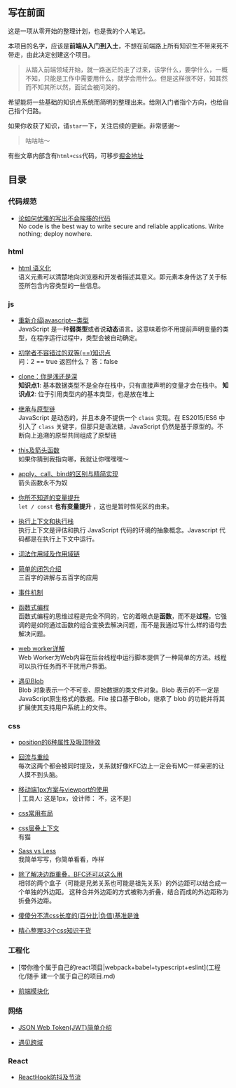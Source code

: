 
## 写在前面

这是一项从零开始的整理计划，也是我的个人笔记。

本项目的名字，应该是**前端从入门到入土**，不想在前端路上所有知识生不带来死不带走，由此决定创建这个项目。

> 从踏入前端领域开始，就一路迷茫的走了过来，该学什么，要学什么，一概不知，只能是工作中需要用什么，就学会用什么。但是这样很不好，知其然而不知其所以然，面试会被问哭的。

希望能将一些基础的知识点系统而简明的整理出来。给刚入门者指个方向，也给自己指个归路。

如果你收获了知识，请`star`一下，关注后续的更新。非常感谢～

> 咕咕咕～

有些文章内部含有`html+css`代码，可移步[掘金地址](https://juejin.cn/user/536217407721965/posts)  

## 目录

### 代码规范

- [论如何优雅的写出不会挨揍的代码](推荐代码规范.md)  
    No code is the best way to write secure and reliable applications. Write nothing; deploy nowhere. 

### html

- [html 语义化](html/html-yu-yi-hua.md)  
    语义元素可以清楚地向浏览器和开发者描述其意义。即元素本身传达了关于标签所包含内容类型的一些信息。

### js

- [重新介绍javascript--类型](js/zhong-xin-jie-shao-javascript-lei-xing.md)  
    JavaScript 是一种**弱类型**或者说**动态**语言。这意味着你不用提前声明变量的类型，在程序运行过程中，类型会被自动确定。

- [初学者不容错过的双等\(==\)知识点](js/chu-xue-zhe-bu-rong-cuo-guo-de-shuang-deng-zhi-shi-dian.md)  
    问：2 == true 返回什么？ 答：false

- [clone：你是浅还是深](js/clone.md)  
    **知识点1**: 基本数据类型不是全存在栈中，只有直接声明的变量才会在栈中。
    **知识点2**: 位于引用类型内的基本类型，也是放在堆上
    
- [继承与原型链](js/ji-cheng-yu-yuan-xing.md)  
    JavaScript 是动态的，并且本身不提供一个 `class` 实现。在 ES2015/ES6 中引入了 `class` 关键字，但那只是语法糖，JavaScript 仍然是基于原型的。不断向上追溯的原型共同组成了原型链
    
- [this及箭头函数](js/this.md)  
    如果你猜到我指向哪，我就让你嘿嘿嘿～
    
- [apply、call、bind的区别与精简实现](js/apply、call、bind.md)  
    箭头函数永不为奴
    
- [你所不知道的变量提升](js/bian-liang-ti-sheng.md)  
    `let / const` **也有变量提升** ，这也是暂时性死区的由来。
    
- [执行上下文和执行栈](js/zhi-hang-shang-xia-wen-he-zhi-hang-zhan.md)  
    执行上下文是评估和执行 JavaScript 代码的环境的抽象概念。Javascript 代码都是在执行上下文中运行。
    
- [词法作用域及作用域链](js/ci-fa-zuo-yong-yu-ji-zuo-yong-yu-lian.md)  

- [简单的闭包介绍](js/jian-dan-de-bi-bao-jie-shao.md)  
    三百字的讲解与五百字的应用
    
- [事件机制](js/shi-jian-ji-zhi.md)  

- [函数式编程](js/han-shu-shi-bian-cheng.md)  
    函数式编程的思维过程是完全不同的，它的着眼点是**函数**，而不是**过程**，它强调的是如何通过函数的组合变换去解决问题，而不是我通过写什么样的语句去解决问题。
    
- [web worker详解](js/web-worker.md)  
    Web Worker为Web内容在后台线程中运行脚本提供了一种简单的方法。线程可以执行任务而不干扰用户界面。

- [遇见Blob](js/Blob.md)  
    Blob 对象表示一个不可变、原始数据的类文件对象。Blob 表示的不一定是JavaScript原生格式的数据。File 接口基于Blob，继承了 blob 的功能并将其扩展使其支持用户系统上的文件。
    


### css

- [position的6种属性及吸顶特效](css/position.md)  

- [回流与重绘](css/hui-liu-yu-zhong-hui.md)  
    每次这两个都会被同时提及，关系就好像KFC边上一定会有MC一样亲密的让人摸不到头脑。
    
- [移动端1px方案与viewport的使用](css/yi-dong-duan-1px-fang-an.md)  
     | 工具人: 这是1px，设计师： 不，这不是]
     
- [css常用布局](css/css-chang-yong-bu-ju.md)  

- [css层叠上下文](css/css-ceng-die-shang-xia-wen.md)  
    有猫
    
- [Sass vs Less](css/SassVsLess.md)  
    我简单写写，你简单看看，咋样

- [除了解决边距重叠，BFC还可以这么用](css/BFC.md)  
    相邻的两个盒子（可能是兄弟关系也可能是祖先关系）的外边距可以结合成一个单独的外边距。 这种合并外边距的方式被称为折叠，结合而成的外边距称为折叠外边距。
    
- [傻傻分不清css长度的(百分比|负值)基准是谁](css/傻傻分不清css长度百分比相对于谁.md)  

- [精心整理33个css知识干货](css/知识总结.md)  

  
### 工程化

- [带你撸个属于自己的react项目|webpack+babel+typescript+eslint](工程化/随手 建一个属于自己的项目.md)  

- [前端模块化](工程化/前端模块化.md)  

### 网络

- [JSON Web Token(JWT)简单介绍](网络/JSONWebToken.md)  

- [遇见跨域](网络/跨域.md)  

### React

- [ReactHook防抖及节流](react/hook防抖及节流.md)  